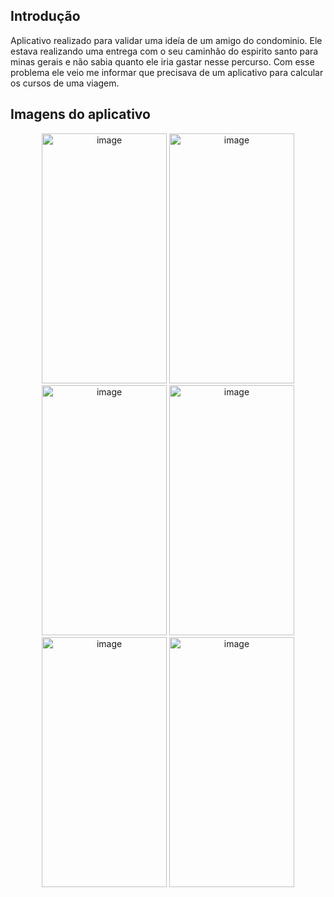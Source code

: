 ## Introdução
Aplicativo realizado para validar uma ideía de um amigo do condominio. Ele estava realizando uma entrega com o seu caminhão do espirito santo para minas gerais e não sabia quanto ele iria gastar nesse percurso. 
Com esse problema ele veio me informar que precisava de um aplicativo para calcular os cursos de uma viagem.

## Imagens do aplicativo

<p align="center">
<img width="200" height="400" alt="image" src="https://github.com/luizsfl/custoFrete/assets/70184804/910575ed-54f3-46fc-8a0c-e79d5529a52c">
<img width="200" height="400" alt="image" src="https://github.com/luizsfl/custoFrete/assets/70184804/38bfc760-0797-4d5e-b259-ec9ae4cfff17">
<img width="200" height="400" alt="image" src="https://github.com/luizsfl/custoFrete/assets/70184804/c086537c-7362-443c-8399-6efa6569763d">
<img width="200" height="400" alt="image" src="https://github.com/luizsfl/custoFrete/assets/70184804/0abed0a4-fff2-4bcc-866f-d85f2a56648d">
<img width="200" height="400" alt="image" src="https://github.com/luizsfl/custoFrete/assets/70184804/1938d1a6-f01c-4b2b-abc7-ec123d58588d">
<img width="200" height="400" alt="image" src="https://github.com/luizsfl/custoFrete/assets/70184804/5c5b8b6f-7dc4-4a52-9f1b-ad39a22bcbe7">
</p>

